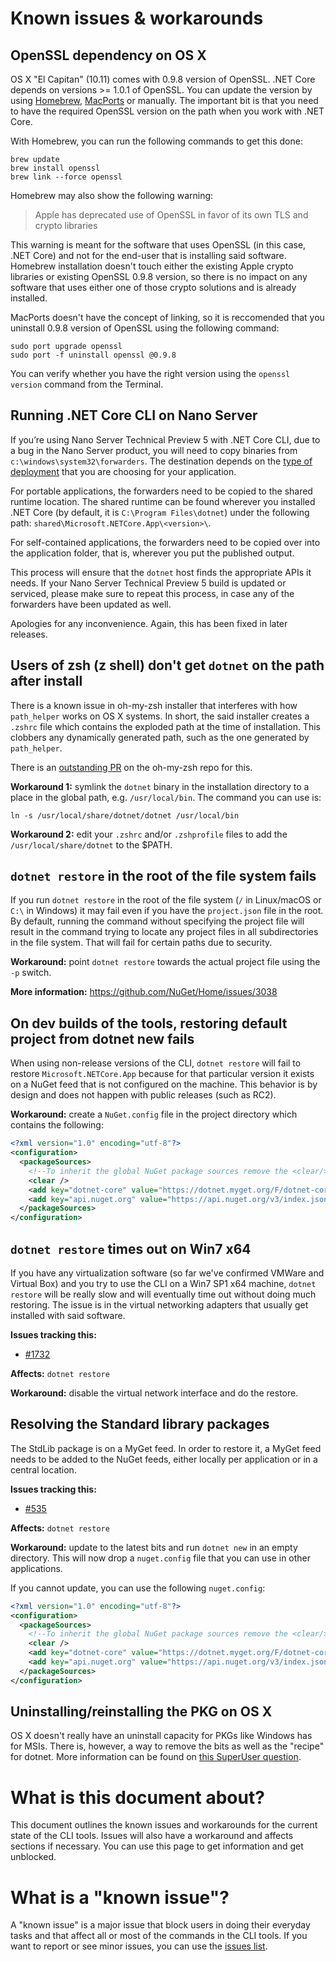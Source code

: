 Known issues & workarounds
==========================

## OpenSSL dependency on OS X
OS X "El Capitan" (10.11) comes with 0.9.8 version of OpenSSL. .NET Core depends on versions >= 1.0.1 of OpenSSL. You can update the version by using [Homebrew](https://brew.sh), [MacPorts](https://www.macports.org/) or manually. The important bit is that you need to have the required OpenSSL version on the path when you work with .NET Core. 

With Homebrew, you can run the following commands to get this done: 

```console
brew update
brew install openssl
brew link --force openssl
```

Homebrew may also show the following warning:

> Apple has deprecated use of OpenSSL in favor of its own TLS and crypto libraries

This warning is meant for the software that uses OpenSSL (in this case, .NET Core) and not for the end-user that is installing said software. Homebrew installation doesn't touch either the existing Apple crypto libraries or existing OpenSSL 0.9.8 version, so there is no impact on any software that uses either one of those crypto solutions and is already installed.

MacPorts doesn't have the concept of linking, so it is reccomended that you uninstall 0.9.8 version of OpenSSL using the following command:

```console
sudo port upgrade openssl
sudo port -f uninstall openssl @0.9.8
```

You can verify whether you have the right version using the  `openssl version` command from the Terminal. 

## Running .NET Core CLI on Nano Server

If you’re using Nano Server Technical Preview 5 with .NET Core CLI, due to a bug in the Nano Server product, you will need to copy binaries from  `c:\windows\system32\forwarders`. The destination depends on the [type of deployment](https://dotnet.github.io/docs/core-concepts/app-types.html) that you are choosing for your application. 

For portable applications, the forwarders need to be copied to the shared runtime location. The shared runtime can be found wherever you installed .NET Core (by default, it is `C:\Program Files\dotnet`) under the following path: `shared\Microsoft.NETCore.App\<version>\`. 

For self-contained applications, the forwarders need to be copied over into the application folder, that is, wherever you put the published output.

This process will ensure that the `dotnet` host finds the appropriate APIs it needs.  If your Nano Server Technical Preview 5 build is updated or serviced, please make sure to repeat this process, in case any of the forwarders have been updated as well.
 
Apologies for any inconvenience. Again, this has been fixed in later releases.

## Users of zsh (z shell) don't get `dotnet` on the path after install
There is a known issue in oh-my-zsh installer that interferes with how `path_helper` works on OS X systems. In short, 
the said installer creates a `.zshrc` file which contains the exploded path at the time of installation. This clobbers 
any dynamically generated path, such as the one generated by `path_helper`. 

There is an [outstanding PR](https://github.com/robbyrussell/oh-my-zsh/pull/4925) on the oh-my-zsh repo for this. 

**Workaround 1:** symlink the `dotnet` binary in the installation directory to a place in the global path, e.g. `/usr/local/bin`. 
The command you can use is:

```console
ln -s /usr/local/share/dotnet/dotnet /usr/local/bin
```

**Workaround 2:** edit your `.zshrc` and/or `.zshprofile` files to add the `/usr/local/share/dotnet` to the $PATH. 

## `dotnet restore` in the root of the file system fails
If you run `dotnet restore` in the root of the file system (`/` in Linux/macOS or `C:\` in Windows) it may fail even if you have the `project.json` file in the root. By default, running the command without specifying the project file will result in the command trying to locate any project files in all subdirectories in the file system. That will fail for certain paths due to security. 

**Workaround:** point `dotnet restore` towards the actual project file using the `-p` switch. 

**More information:** https://github.com/NuGet/Home/issues/3038

## On dev builds of the tools, restoring default project from dotnet new fails
When using non-release versions of the CLI, `dotnet restore` will fail to restore `Microsoft.NETCore.App` because for that particular version it exists on a NuGet feed that is not configured on the machine. This behavior is by design and does not happen with public releases (such as RC2).

**Workaround:** create a `NuGet.config` file in the project directory which contains the following:

```xml
<?xml version="1.0" encoding="utf-8"?>
<configuration>
  <packageSources>
    <!--To inherit the global NuGet package sources remove the <clear/> line below -->
    <clear />
    <add key="dotnet-core" value="https://dotnet.myget.org/F/dotnet-core/api/v3/index.json" />
    <add key="api.nuget.org" value="https://api.nuget.org/v3/index.json" />
  </packageSources>
</configuration>
```

## `dotnet restore` times out on Win7 x64
If you have any virtualization software (so far we've confirmed VMWare and Virtual Box) and you try to use the CLI on a Win7 SP1 x64 machine, `dotnet restore` will be really slow and will eventually time out without doing much restoring. The issue is in the virtual networking adapters that usually get installed with said software. 

**Issues tracking this:** 

* [#1732](https://github.com/dotnet/cli/issues/1732)

**Affects:** `dotnet restore`

**Workaround:** disable the virtual network interface and do the restore.   

## Resolving the Standard library packages
The StdLib package is on a MyGet feed. In order to restore it, a MyGet feed needs to be added 
to the NuGet feeds, either locally per application or in a central location. 

**Issues tracking this:** 

* [#535](https://github.com/dotnet/cli/issues/535)

**Affects:** `dotnet restore`

**Workaround:** update to the latest bits and run `dotnet new` in an empty directory. This will 
now drop a `nuget.config` file that you can use in other applications. 

If you cannot update, you can use the following `nuget.config`:

```xml
<?xml version="1.0" encoding="utf-8"?>
<configuration>
  <packageSources>
    <!--To inherit the global NuGet package sources remove the <clear/> line below -->
    <clear />
    <add key="dotnet-core" value="https://dotnet.myget.org/F/dotnet-core/api/v3/index.json" />
    <add key="api.nuget.org" value="https://api.nuget.org/v3/index.json" />
  </packageSources>
</configuration>
```

## Uninstalling/reinstalling the PKG on OS X
OS X doesn't really have an uninstall capacity for PKGs like Windows has for 
MSIs. There is, however, a way to remove the bits as well as the "recipe" for 
dotnet. More information can be found on [this SuperUser question](http://superuser.com/questions/36567/how-do-i-uninstall-any-apple-pkg-package-file).

# What is this document about? 
This document outlines the known issues and workarounds for the current state of 
the CLI tools. Issues will also have a workaround and affects sections if necessary. You can use this page to 
get information and get unblocked.

# What is a "known issue"?
A "known issue" is a major issue that block users in doing their everyday tasks and that affect all or 
most of the commands in the CLI tools. If you want to report or see minor issues, you can use the [issues list](https://github.com/dotnet/cli/issues). 
